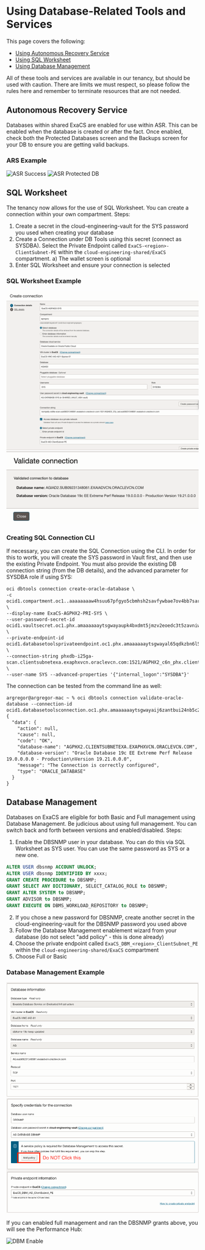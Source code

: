 # Using Database-Related Tools and Services

This page covers the following:
- [Using Autonomous Recovery Service](#autonomous-recovery-ervice)
- [Using SQL Worksheet](#sql-worksheet)
- [Using Database Management](#database-management)

All of these tools and services are available in our tenancy, but should be used with caution.  There are limits we must respect, so please follow the rules here and remember to terminate resources that are not needed.

## Autonomous Recovery Service
Databases within shared ExaCS are enabled for use within ASR.  This can be enabled when the database is created or after the fact.  Once enabled, check both the Protected Databases screen and the Backups screen for your DB to ensure you are getting valid backups.

### ARS Example
![ASR Success](images/ASR-Successful.png)
![ASR Protected DB](images/ASR-Protected-DB.png)

## SQL Worksheet
The tenancy now allows for the use of SQL Worksheet.  You can create a connection within your own compartment.  Steps:
1) Create a secret in the cloud-engineering-vault for the SYS password you used when creating your database
2) Create a Connection under DB Tools using this secret (connect as SYSDBA).  Select the Private Endpoint called `ExaCS-<region>-ClientSubnet-PE` within the `cloud-engineering-shared/ExaCS` compartment.
   a) The wallet screen is optional
4) Enter SQL Worksheet and ensure your connection is selected

### SQL Worksheet Example
![SQLW Conn](images/SQLWorksheet-Connection.png)
![SQLW Conn](images/SQLWorksheet-Connection-Valid.png)

### Creating SQL Connection CLI
If necessary, you can create the SQL Connection using the CLI.  In order for this to wortk, you will create the SYS password in Vault first, and then use the existing Private Endpoint.  You must also provide the existing DB connection string (from the DB details), and the advanced parameter for SYSDBA role if using SYS:

```
oci dbtools connection create-oracle-database \
-c ocid1.compartment.oc1..aaaaaaaaw4hsuu67pfgyo5cbmhsh2savfywbae7ov4bb7saroeydkgviecbq \
--display-name ExaCS-AGPHX2-PRI-SYS \
--user-password-secret-id ocid1.vaultsecret.oc1.phx.amaaaaaaytsgwayaupk4bxdmt5jmzv2eoedc3t5zavniw76nfbc3bovqlxwq \
--private-endpoint-id ocid1.databasetoolsprivateendpoint.oc1.phx.amaaaaaaytsgwayal65qdkzbn6l5gqxi7sapy7bbgib3wk4ustadzttf6kra \
--connection-string phxdb-i25ga-scan.clientsubnetexa.exaphxvcn.oraclevcn.com:1521/AGPHX2_c6n_phx.clientsubnetexa.exaphxvcn.oraclevcn.com \
--user-name SYS --advanced-properties '{"internal_logon":"SYSDBA"}'
```

The connection can be tested from the command line as well:
```
argregor@argregor-mac ~ % oci dbtools connection validate-oracle-database --connection-id ocid1.databasetoolsconnection.oc1.phx.amaaaaaaytsgwayaij6zantbui24nb5c2owri3d2zvwp2gwlxkg5b6kwei3a
{
  "data": {
    "action": null,
    "cause": null,
    "code": "OK",
    "database-name": "AGPHX2.CLIENTSUBNETEXA.EXAPHXVCN.ORACLEVCN.COM",
    "database-version": "Oracle Database 19c EE Extreme Perf Release 19.0.0.0.0 - Production\nVersion 19.21.0.0.0",
    "message": "The Connection is correctly configured",
    "type": "ORACLE_DATABASE"
  }
}
```
## Database Management
Databases on ExaCS are eligible for both Basic and Full management using Database Management.  Be judicious about using full management.  You can switch back and forth between versions and enabled/disabled.  Steps:
1) Enable the DBSNMP user in your database.  You can do this via SQL Worksheet as SYS user.  You can use the same password as SYS or a new one.
```sql
ALTER USER dbsnmp ACCOUNT UNLOCK;
ALTER USER dbsnmp IDENTIFIED BY xxxx;
GRANT CREATE PROCEDURE to DBSNMP;
GRANT SELECT ANY DICTIONARY, SELECT_CATALOG_ROLE to DBSNMP;
GRANT ALTER SYSTEM to DBSNMP;
GRANT ADVISOR to DBSNMP;
GRANT EXECUTE ON DBMS_WORKLOAD_REPOSITORY to DBSNMP;
```
2) If you chose a new password for DBSNMP, create another secret in the cloud-engineering-vault for the DBSNMP password you used above
3) Follow the Database Management enablement wizard from your database (do not select "add policy" - this is done already)
4) Choose the private endpoint called `ExaCS_DBM_<region>_ClientSubnet_PE` within the `cloud-engineering-shared/ExaCS` compartment
5) Choose Full or Basic

### Database Management Example
![DBM Enable](images/DBM-Enable1.png)
![DBM Enable](images/DBM-Enable2.png)

If you can enabled full management and ran the DBSNMP grants above, you will see the Performance Hub:

![DBM Enable](images/DBM-PerfHub.png)
